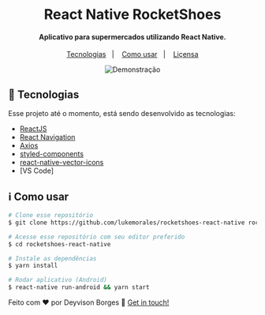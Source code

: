 <h1 align="center">
    React Native RocketShoes
</h1>

<h4 align="center">
  Aplicativo para supermercados utilizando React Native.
</h4>

<p align="center">
  <a href="#rocket-technologies">Tecnologias</a>&nbsp;&nbsp;&nbsp;|&nbsp;&nbsp;&nbsp;
  <a href="#information_source-how-to-use">Como usar</a>&nbsp;&nbsp;&nbsp;|&nbsp;&nbsp;&nbsp;
  <a href="#memo-license">Liçensa</a>
</p>


<p align="center">
  <img alt="Demonstração" src="https://i.imgur.com/ppIJXJF.png">
</p>

## :rocket: Tecnologias

Esse projeto até o momento, está sendo desenvolvido as tecnologias:

-  [ReactJS](https://reactjs.org/)
-  [React Navigation](https://reactnavigation.org/)
-  [Axios](https://github.com/axios/axios)
-  [styled-components](https://www.styled-components.com/)
-  [react-native-vector-icons](https://github.com/oblador/react-native-vector-icons)
-  [VS Code]

## :information_source: Como usar

```bash
# Clone esse repositório
$ git clone https://github.com/lukemorales/rocketshoes-react-native rocketshoesRN

# Acesse esse repositório com seu editor preferido
$ cd rocketshoes-react-native

# Instale as dependências
$ yarn install

# Rodar aplicativo (Android)
$ react-native run-android && yarn start
```

Feito com ♥ por Deyvison Borges :wave: [Get in touch!](https://www.linkedin.com/in/deyvisonborges/)
